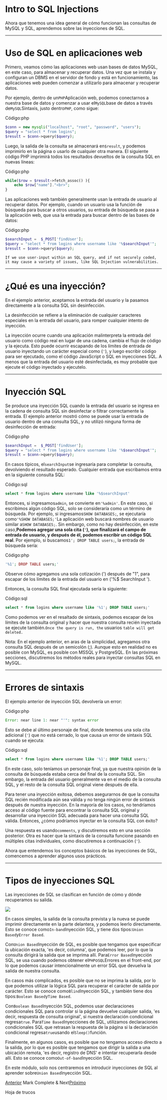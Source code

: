 # Intro to SQL Injections

Ahora que tenemos una idea general de cómo funcionan las consultas de MySQL y SQL, aprendemos sobre las inyecciones de SQL.

---

# **Uso de SQL en aplicaciones web**

Primero, veamos cómo las aplicaciones web usan bases de datos MySQL, en este caso, para almacenar y recuperar datos. Una vez que se instala y configuran un DBMS en el servidor de fondo y está en funcionamiento, las aplicaciones web pueden comenzar a utilizarlo para almacenar y recuperar datos.

Por ejemplo, dentro de un`PHP`Aplicación web, podemos conectarnos a nuestra base de datos y comenzar a usar el`MySQL`base de datos a través de`MySQL`Sintaxis, justo dentro`PHP`, como sigue:

Código:php

```php
$conn = new mysqli("localhost", "root", "password", "users");
$query = "select * from logins";
$result = $conn->query($query);

```

Luego, la salida de la consulta se almacenará en`$result`, y podemos imprimirlo en la página o usarlo de cualquier otra manera. El siguiente código PHP imprimirá todos los resultados devueltos de la consulta SQL en nuevas líneas:

Código:php

```php
while($row = $result->fetch_assoc() ){
	echo $row["name"]."<br>";
}

```

Las aplicaciones web también generalmente usan la entrada de usuario al recuperar datos. Por ejemplo, cuando un usuario usa la función de búsqueda para buscar a otros usuarios, su entrada de búsqueda se pasa a la aplicación web, que usa la entrada para buscar dentro de las bases de datos:

Código:php

```php
$searchInput =  $_POST['findUser'];
$query = "select * from logins where username like '%$searchInput'";
$result = $conn->query($query);

```

`If we use user-input within an SQL query, and if not securely coded, it may cause a variety of issues, like SQL Injection vulnerabilities.`

---

# **¿Qué es una inyección?**

En el ejemplo anterior, aceptamos la entrada del usuario y la pasamos directamente a la consulta SQL sin desinfección.

La desinfección se refiere a la eliminación de cualquier caracteres especiales en la entrada del usuario, para romper cualquier intento de inyección.

La inyección ocurre cuando una aplicación malinterpreta la entrada del usuario como código real en lugar de una cadena, cambia el flujo de código y la ejecuta. Esto puede ocurrir escapando de los límites de entrada de usuario inyectando un carácter especial como (`'`), y luego escribir código para ser ejecutado, como el código JavaScript o SQL en inyecciones SQL. A menos que la entrada del usuario esté desinfectada, es muy probable que ejecute el código inyectado y ejecutelo.

---

# **Inyección SQL**

Se produce una inyección SQL cuando la entrada del usuario se ingresa en la cadena de consulta SQL sin desinfectar o filtrar correctamente la entrada. El ejemplo anterior mostró cómo se puede usar la entrada de usuario dentro de una consulta SQL, y no utilizó ninguna forma de desinfección de entrada:

Código:php

```php
$searchInput =  $_POST['findUser'];
$query = "select * from logins where username like '%$searchInput'";
$result = $conn->query($query);

```

En casos típicos, el`searchInput`se ingresaría para completar la consulta, devolviendo el resultado esperado. Cualquier entrada que escribamos entra en la siguiente consulta SQL:

Código:sql

```sql
select * from logins where username like '%$searchInput'

```

Entonces, si ingresamos`admin`, se convierte en`'%admin'`. En este caso, si escribimos algún código SQL, solo se consideraría como un término de búsqueda. Por ejemplo, si ingresamos`SHOW DATABASES;`, se ejecutaría como`'%SHOW DATABASES;'`La aplicación web buscará nombres de usuario similar a`SHOW DATABASES;`. Sin embargo, como no hay desinfección, en este caso,**Podemos agregar una sola cita (`'`), que finalizará el campo de entrada de usuario, y después de él, podemos escribir un código SQL real**. Por ejemplo, si buscamos`1'; DROP TABLE users;`, la entrada de búsqueda sería:

Código:php

```php
'%1'; DROP TABLE users;'

```

Observe cómo agregamos una sola cotización (') después de "1", para escapar de los límites de la entrada del usuario en ('%$ SearchInput ').

Entonces, la consulta SQL final ejecutada sería la siguiente:

Código:sql

```sql
select * from logins where username like '%1'; DROP TABLE users;'

```

Como podemos ver en el resaltado de sintaxis, podemos escapar de los límites de la consulta original y hacer que nuestra consulta recién inyectada se ejecute también.`Once the query is run, the` usuarios `table will get deleted.`

Nota: En el ejemplo anterior, en aras de la simplicidad, agregamos otra consulta SQL después de un semicolón (;). Aunque esto en realidad no es posible con MySQL, es posible con MSSQL y PostgreSQL. En las próximas secciones, discutiremos los métodos reales para inyectar consultas SQL en MySQL.

---

# **Errores de sintaxis**

El ejemplo anterior de inyección SQL devolvería un error:

Código:php

```php
Error: near line 1: near "'": syntax error

```

Esto se debe al último personaje de final, donde tenemos una sola cita adicional (`'`) que no está cerrado, lo que causa un error de sintaxis SQL cuando se ejecuta:

Código:sql

```sql
select * from logins where username like '%1'; DROP TABLE users;'

```

En este caso, solo teníamos un personaje final, ya que nuestra opinión de la consulta de búsqueda estaba cerca del final de la consulta SQL. Sin embargo, la entrada del usuario generalmente va en el medio de la consulta SQL, y el resto de la consulta SQL original viene después de ella.

Para tener una inyección exitosa, debemos asegurarnos de que la consulta SQL recién modificada aún sea válida y no tenga ningún error de sintaxis después de nuestra inyección. En la mayoría de los casos, no tendríamos acceso al código fuente para encontrar la consulta SQL original y desarrollar una inyección SQL adecuada para hacer una consulta SQL válida. Entonces, ¿cómo podríamos inyectar en la consulta SQL con éxito?

Una respuesta es usando`comments`, y discutiremos esto en una sección posterior. Otra es hacer que la sintaxis de la consulta funcione pasando en múltiples citas individuales, como discutiremos a continuación (`'`).

Ahora que entendemos los conceptos básicos de las inyecciones de SQL, comencemos a aprender algunos usos prácticos.

---

# **Tipos de inyecciones SQL**

Las inyecciones de SQL se clasifican en función de cómo y dónde recuperamos su salida.

![](https://academy.hackthebox.com/storage/modules/33/types_of_sqli.jpg)

En casos simples, la salida de la consulta prevista y la nueva se puede imprimir directamente en la parte delantera, y podemos leerlo directamente. Esto se conoce como`In-band`Inyección SQL, y tiene dos tipos:`Union Based`y`Error Based`.

Con`Union Based`Inyección de SQL, es posible que tengamos que especificar la ubicación exacta, 'es decir, columna', que podemos leer, por lo que la consulta dirigirá la salida que se imprima allí. Para`Error Based`Inyección SQL, se usa cuando podemos obtener el`PHP`o`SQL`Errores en el front-end, por lo que podemos causar intencionalmente un error SQL que devuelva la salida de nuestra consulta.

En casos más complicados, es posible que no se imprima la salida, por lo que podemos utilizar la lógica SQL para recuperar el carácter de salida por carácter. Esto se conoce como`Blind`Inyección SQL, y también tiene dos tipos:`Boolean Based`y`Time Based`.

Con`Boolean Based`Inyección SQL, podemos usar declaraciones condicionales SQL para controlar si la página devuelve cualquier salida, 'es decir, respuesta de consulta original', si nuestra declaración condicional regresa`true`. Para`Time Based`Inyecciones de SQL, utilizamos declaraciones condicionales SQL que retrasan la respuesta de la página si la declaración condicional regresa`true`usando el`Sleep()`función.

Finalmente, en algunos casos, es posible que no tengamos acceso directo a la salida, por lo que es posible que tengamos que dirigir la salida a una ubicación remota, 'es decir, registro de DNS' e intentar recuperarla desde allí. Esto se conoce como`Out-of-band`Inyección SQL.

En este módulo, solo nos centraremos en introducir inyecciones de SQL al aprender sobre`Union Based`Inyección SQL.

[Anterior](https://academy.hackthebox.com/module/33/section/192) Mark Complete & Next[Próximo](https://academy.hackthebox.com/module/33/section/194)

Hoja de trucos